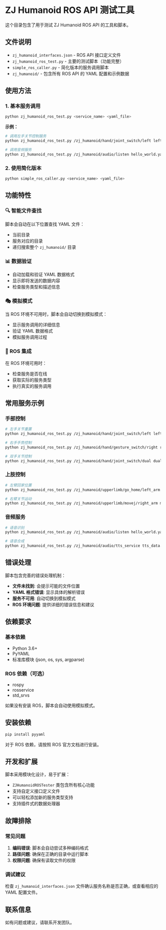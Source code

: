 # ZJ Humanoid ROS API 测试工具

这个目录包含了用于测试 ZJ Humanoid ROS API 的工具和脚本。

## 文件说明

- `zj_humanoid_interfaces.json` - ROS API 接口定义文件
- `zj_humanoid_ros_test.py` - 主要的测试脚本（功能完整）
- `simple_ros_caller.py` - 简化版本的服务调用脚本
- `zj_humanoid/` - 包含所有 ROS API 的 YAML 配置和示例数据

## 使用方法

### 1. 基本服务调用

```bash
python zj_humanoid_ros_test.py <service_name> <yaml_file>
```

**示例：**
```bash
# 调用左手关节控制服务
python zj_humanoid_ros_test.py /zj_humanoid/hand/joint_switch/left left_hand_joint_reset.yaml

# 调用音频服务
python zj_humanoid_ros_test.py /zj_humanoid/audio/listen hello_world.yaml
```

### 2. 使用简化版本

```bash
python simple_ros_caller.py <service_name> <yaml_file>
```

## 功能特性

### 🔍 智能文件查找
脚本会自动在以下位置查找 YAML 文件：
- 当前目录
- 服务对应的目录
- 递归搜索整个 `zj_humanoid/` 目录

### 📊 数据验证
- 自动加载和验证 YAML 数据格式
- 显示即将发送的数据内容
- 检查服务类型和描述信息

### 🎭 模拟模式
当 ROS 环境不可用时，脚本会自动切换到模拟模式：
- 显示服务调用的详细信息
- 验证 YAML 数据格式
- 模拟服务调用过程

### 🔧 ROS 集成
在 ROS 环境可用时：
- 检查服务是否在线
- 获取实际的服务类型
- 执行真实的服务调用

## 常用服务示例

### 手部控制

```bash
# 左手关节重置
python zj_humanoid_ros_test.py /zj_humanoid/hand/joint_switch/left left_hand_joint_reset.yaml

# 右手手势控制
python zj_humanoid_ros_test.py /zj_humanoid/hand/gesture_switch/right right_hand_gesture_switch.yaml

# 双手关节控制
python zj_humanoid_ros_test.py /zj_humanoid/hand/joint_switch/dual dual_hand_joint_reset.yaml
```

### 上肢控制

```bash
# 左臂回家位置
python zj_humanoid_ros_test.py /zj_humanoid/upperlimb/go_home/left_arm go_home_left_arm.yaml

# 右臂关节运动
python zj_humanoid_ros_test.py /zj_humanoid/upperlimb/movej/right_arm movej_right_arm_case1.yaml
```

### 音频服务

```bash
# 语音识别
python zj_humanoid_ros_test.py /zj_humanoid/audio/listen hello_world.yaml

# 语音合成
python zj_humanoid_ros_test.py /zj_humanoid/audio/tts_service tts_data.yaml
```

## 错误处理

脚本包含完善的错误处理机制：

- **文件未找到**: 会提示可能的文件位置
- **YAML 格式错误**: 显示具体的解析错误
- **服务不可用**: 自动切换到模拟模式
- **ROS 环境问题**: 提供详细的错误信息和建议

## 依赖要求

### 基本依赖
- Python 3.6+
- PyYAML
- 标准库模块 (json, os, sys, argparse)

### ROS 依赖（可选）
- rospy
- rosservice
- std_srvs

如果没有安装 ROS，脚本会自动使用模拟模式。

## 安装依赖

```bash
pip install pyyaml
```

对于 ROS 依赖，请按照 ROS 官方文档进行安装。

## 开发和扩展

脚本采用模块化设计，易于扩展：

- `ZJHumanoidROSTester` 类包含所有核心功能
- 支持自定义接口定义文件
- 可以轻松添加新的服务类型支持
- 支持插件式的数据处理器

## 故障排除

### 常见问题

1. **编码错误**: 脚本会自动尝试多种编码格式
2. **路径问题**: 确保在正确的目录中运行脚本
3. **权限问题**: 确保有读取文件的权限

### 调试建议

检查 `zj_humanoid_interfaces.json` 文件确认服务名称是否正确，或查看相应的 YAML 配置文件。

## 联系信息

如有问题或建议，请联系开发团队。
